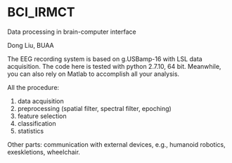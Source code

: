 # BCI_IRMCT
Data processing in brain-computer interface

Dong Liu, BUAA

The EEG recording system is based on g.USBamp-16 with LSL data acquisition. The code here is tested with python 2.7.10, 64 bit. 
Meanwhile, you can also rely on Matlab to accomplish all your analysis.

All the procedure:
1. data acquisition
2. preprocessing (spatial filter, spectral filter, epoching)
3. feature selection
4. classification
5. statistics

Other parts:
communication with external devices, e.g., humanoid robotics, exeskletions, wheelchair.


